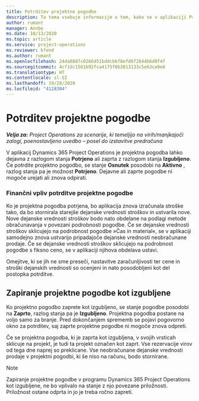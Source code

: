 ```yaml
---
title: Potrditev projektne pogodbe
description: Ta tema vsebuje informacije o tem, kako se v aplikaciji Project Operations potrdi pogodbo.
author: rumant
manager: Annbe
ms.date: 10/13/2020
ms.topic: article
ms.service: project-operations
ms.reviewer: kfend
ms.author: rumant
ms.openlocfilehash: 24da0887c0266d51bddcbbf8efd6f2644b6d0f4f
ms.sourcegitcommit: 4cf1dc1561b92fca4175f0b3813133c5e63ce8e6
ms.translationtype: HT
ms.contentlocale: sl-SI
ms.lasthandoff: 10/28/2020
ms.locfileid: "4128304"
---
```

# <a name="confirm-a-project-contract"></a>Potrditev projektne pogodbe

_**Velja za:** Project Operations za scenarije, ki temeljijo na virih/manjkajoči zalogi, poenostavljeno uvedbo – posel do izstavitve predračuna_

V aplikacij Dynamics 365 Project Operations je projektna pogodba lahko dejavna z razlogom stanja **Potrjeno** ali zaprta z razlogom stanja **Izgubljeno**. Če potrdite projektno pogodbo, se stanje **Osnutek** posodobi na **Aktivno** , razlog stanja pa je možnost **Potrjeno**. Dejavne ali zaprte pogodbe ni mogoče urejati ali znova odpirati. 

### <a name="financial-impact-of-confirming-a-project-contract"></a>Finančni vpliv potrditve projektne pogodbe

Ko je projektna pogodba potrjena, bo aplikacija znova izračunala stroške tako, da bo stornirala starejše dejanske vrednosti stroškov in ustvarila nove. Nove dejanske vrednosti stroškov bodo nato obdelane na podlagi metode obračunavanja v povezani podrobnosti pogodbe. Če se dejanske vrednosti stroškov sklicujejo na podrobnost pogodbe »Čas in material«, se v aplikaciji samodejno znova ustvarijo pripadajoče dejanske vrednosti neobračunane prodaje. Če se dejanske vrednosti stroškov sklicujejo na podrobnost pogodbe s fiksno ceno, se v aplikaciji njihova obdelava ustavi.

Omejitve, ki se jih ne sme preseči, nastavitve zaračunljivosti ter cene in stroški dejanskih vrednosti so ocenjeni in nato posodobljeni kot del postopka potrditve.

## <a name="close-a-project-contract-as-lost"></a>Zapiranje projektne pogodbe kot izgubljene

Ko projektno pogodbo zaprete kot izgubljeno, se stanje pogodbe posodobi na **Zaprto**, razlog stanja pa je **Izgubljeno**. Projektna pogodba postane na voljo samo za branje. Pred dokončanjem sprememb se pojavi pogovorno okno za potrditev, saj zaprte projektne pogodbe ni mogoče znova odpreti.

Če se projektna pogodba, ki je zaprta kot izgubljena, v svojih vrsticah sklicuje na projekt, je tudi ta projekt označen kot zaprt. Vse rezervacije virov od tega dne naprej so preklicane. Vse neobračunane dejanske vrednosti prodaje v projektni pogodbi, ki še niso na računu, bodo stornirane.

> [!NOTE]
> Zapiranje projektne pogodbe v programu Dynamics 365 Project Operations kot izgubljene, ne bo vplivalo na stanje z njo povezane priložnosti. Priložnost ostane odprta in jo je treba ročno zapreti.
